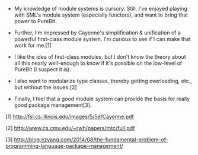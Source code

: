 * My knowledge of module systems is cursory. Still, I've enjoyed playing with
  SML's module system (especially functors), and want to bring that power
  to PureBit.

* Further, I'm impressed by Cayenne's simplification & unification of a
  powerful first-class module system. I'm curious to see if I can make that
  work for me.[1]

* I like the idea of first-class modules, but I don't know the theory about all
  this nearly well-enough to know if it's possible on the low-level of PureBit
  (I suspect it is).

* I also want to modularize type classes, thereby getting overloading, etc.,
  but without the issues.[2]

* Finally, I feel that a good module system can provide the basis for really
  good package management[3].

[1] http://fsl.cs.illinois.edu/images/5/5e/Cayenne.pdf

[2] http://www.cs.cmu.edu/~rwh/papers/mtc/full.pdf

[3] http://blog.ezyang.com/2014/08/the-fundamental-problem-of-programming-language-package-management/

